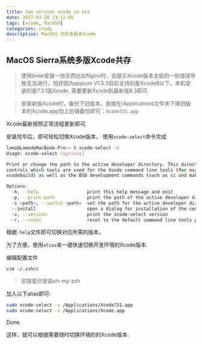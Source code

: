 ```yaml
---
title: two version xcode in osx
date: 2017-03-20 23:12:05
tags: [xcode, MacOSX]
categories: study
description: MacOSX 共存多版本Xcode
---
```


## MacOS Sierra系统多版Xcode共存

> 使用brew安装一些东西比如Nginx时，会提示Xcode版本太低的一些错误导致无法进行，恰好因为appium V1.5.3目前支持的是Xcode8以下，本机安装的是7.3.1版Xcode, 需要更新Xcode到最新版8.3即可.


> 安装新版Xcode时，备份下旧版本，直接在/Applications文件夹下降旧版本的Xcode.app加上后缀备份即可：`Xcode731.app`


Xcode最新按照正常流程更新即可.

安装完毕后，即可轻松切换Xcode版本， 使用`xcode-select`命令完成
```bash
lomo@LomodeMacBook-Pro:~ % xcode-select -h
Usage: xcode-select [options]

Print or change the path to the active developer directory. This directory
controls which tools are used for the Xcode command line tools (for example,
xcodebuild) as well as the BSD development commands (such as cc and make).

Options:
  -h, --help                  print this help message and exit
  -p, --print-path            print the path of the active developer directory
  -s <path>, --switch <path>  set the path for the active developer directory
  --install                   open a dialog for installation of the command line developer tools
  -v, --version               print the xcode-select version
  -r, --reset                 reset to the default command line tools path
```

根据`-help`文件即可切换对应所需的版本。

为了方便，使用`alias`来一键快速切换开发环境的Xcode版本.

编辑配置文件

`vim ~/.zshrc`

> 前提是已安装oh-my-zsh

加入以下alias即可:
```bash
sudo xcode-select -s /Applications/Xcode731.app
sudo xcode-select -s /Applications/Xcode.app
```
Done.

这样，就可以根据需要随时切换环境的的Xcode版本.
